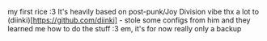 my first rice :3 
It's heavily based on post-punk/Joy Division vibe
thx a lot to (diinki)[https://github.com/diinki] - stole some configs from him and they learned me how to do the stuff :3 
em, it's for now really only a backup
